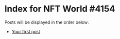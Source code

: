 # Index for NFT World #4154
Posts will be displayed in the order below:

- [Your first post](./001-first.md)

